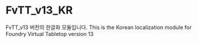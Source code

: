 # FvTT_v13_KR
FvTT_v13 버전의 한글화 모듈입니다. This is the Korean localization module for Foundry Virtual Tabletop version 13 
